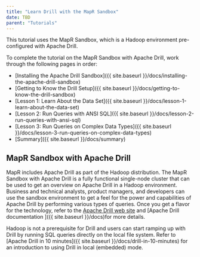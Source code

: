 ```yaml
---
title: "Learn Drill with the MapR Sandbox"
date: TBD 
parent: "Tutorials"
---
```

This tutorial uses the MapR Sandbox, which is a Hadoop environment pre-
configured with Apache Drill.

To complete the tutorial on the MapR Sandbox with Apache Drill, work through
the following pages in order:

  * [Installing the Apache Drill Sandbox]({{ site.baseurl }}/docs/installing-the-apache-drill-sandbox)
  * [Getting to Know the Drill Setup]({{ site.baseurl }}/docs/getting-to-know-the-drill-sandbox)
  * [Lesson 1: Learn About the Data Set]({{ site.baseurl }}/docs/lesson-1-learn-about-the-data-set)
  * [Lesson 2: Run Queries with ANSI SQL]({{ site.baseurl }}/docs/lesson-2-run-queries-with-ansi-sql)
  * [Lesson 3: Run Queries on Complex Data Types]({{ site.baseurl }}/docs/lesson-3-run-queries-on-complex-data-types)
  * [Summary]({{ site.baseurl }}/docs/summary)

## MapR Sandbox with Apache Drill

MapR includes Apache Drill as part of the Hadoop distribution. The MapR
Sandbox with Apache Drill is a fully functional single-node cluster that can
be used to get an overview on Apache Drill in a Hadoop environment. Business
and technical analysts, product managers, and developers can use the sandbox
environment to get a feel for the power and capabilities of Apache Drill by
performing various types of queries. Once you get a flavor for the technology,
refer to the [Apache Drill web site](http://drill.apache.org) and
[Apache Drill documentation
]({{ site.baseurl }}/docs)for more
details.

Hadoop is not a prerequisite for Drill and users can start ramping
up with Drill by running SQL queries directly on the local file system. Refer
to [Apache Drill in 10 minutes]({{ site.baseurl }}/docs/drill-in-10-minutes) for an introduction to using Drill in local
(embedded) mode.

